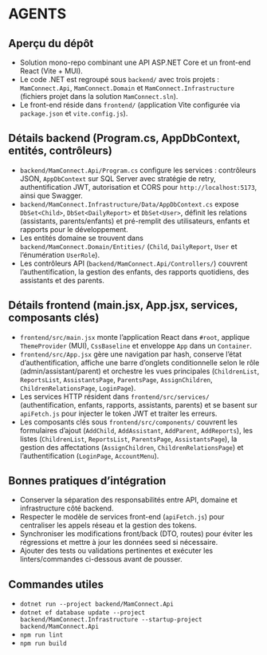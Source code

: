 # AGENTS

## Aperçu du dépôt
- Solution mono-repo combinant une API ASP.NET Core et un front-end React (Vite + MUI).
- Le code .NET est regroupé sous `backend/` avec trois projets : `MamConnect.Api`, `MamConnect.Domain` et `MamConnect.Infrastructure` (fichiers projet dans la solution `MamConnect.sln`).
- Le front-end réside dans `frontend/` (application Vite configurée via `package.json` et `vite.config.js`).

## Détails backend (Program.cs, AppDbContext, entités, contrôleurs)
- `backend/MamConnect.Api/Program.cs` configure les services : contrôleurs JSON, `AppDbContext` sur SQL Server avec stratégie de retry, authentification JWT, autorisation et CORS pour `http://localhost:5173`, ainsi que Swagger.
- `backend/MamConnect.Infrastructure/Data/AppDbContext.cs` expose `DbSet<Child>`, `DbSet<DailyReport>` et `DbSet<User>`, définit les relations (assistants, parents/enfants) et pré-remplit des utilisateurs, enfants et rapports pour le développement.
- Les entités domaine se trouvent dans `backend/MamConnect.Domain/Entities/` (`Child`, `DailyReport`, `User` et l’énumération `UserRole`).
- Les contrôleurs API (`backend/MamConnect.Api/Controllers/`) couvrent l’authentification, la gestion des enfants, des rapports quotidiens, des assistants et des parents.

## Détails frontend (main.jsx, App.jsx, services, composants clés)
- `frontend/src/main.jsx` monte l’application React dans `#root`, applique `ThemeProvider` (MUI), `CssBaseline` et enveloppe `App` dans un `Container`.
- `frontend/src/App.jsx` gère une navigation par hash, conserve l’état d’authentification, affiche une barre d’onglets conditionnelle selon le rôle (admin/assistant/parent) et orchestre les vues principales (`ChildrenList`, `ReportsList`, `AssistantsPage`, `ParentsPage`, `AssignChildren`, `ChildrenRelationsPage`, `LoginPage`).
- Les services HTTP résident dans `frontend/src/services/` (authentification, enfants, rapports, assistants, parents) et se basent sur `apiFetch.js` pour injecter le token JWT et traiter les erreurs.
- Les composants clés sous `frontend/src/components/` couvrent les formulaires d’ajout (`AddChild`, `AddAssistant`, `AddParent`, `AddReports`), les listes (`ChildrenList`, `ReportsList`, `ParentsPage`, `AssistantsPage`), la gestion des affectations (`AssignChildren`, `ChildrenRelationsPage`) et l’authentification (`LoginPage`, `AccountMenu`).

## Bonnes pratiques d’intégration
- Conserver la séparation des responsabilités entre API, domaine et infrastructure côté backend.
- Respecter le modèle de services front-end (`apiFetch.js`) pour centraliser les appels réseau et la gestion des tokens.
- Synchroniser les modifications front/back (DTO, routes) pour éviter les régressions et mettre à jour les données seed si nécessaire.
- Ajouter des tests ou validations pertinentes et exécuter les linters/commandes ci-dessous avant de pousser.

## Commandes utiles
- `dotnet run --project backend/MamConnect.Api`
- `dotnet ef database update --project backend/MamConnect.Infrastructure --startup-project backend/MamConnect.Api`
- `npm run lint`
- `npm run build`
